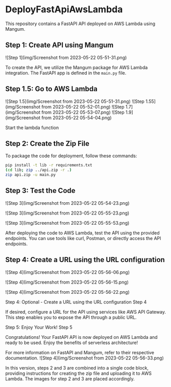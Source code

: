 # DeployFastApiAwsLambda


This repository contains a FastAPI API deployed on AWS Lambda using Mangum.

## Step 1: Create API using Mangum

![Step 1](img/Screenshot from 2023-05-22 05-51-31.png)

To create the API, we utilize the Mangum package for AWS Lambda integration. The FastAPI app is defined in the `main.py` file.

## Step 1.5: Go to AWS Lambda

![Step 1.5](img/Screenshot from 2023-05-22 05-51-31.png)
![Step 1.55](img/Screenshot from 2023-05-22 05-52-01.png)
![Step 1.7](img/Screenshot from 2023-05-22 05-53-07.png)
![Step 1.9](img/Screenshot from 2023-05-22 05-54-04.png)

Start the lambda function


## Step 2: Create the Zip File

To package the code for deployment, follow these commands:

```bash
pip install -t lib -r requirements.txt
(cd lib; zip ../api.zip -r .)
zip api.zip -u main.py
```

## Step 3: Test the Code



![Step 3](img/Screenshot from 2023-05-22 05-54-23.png)



![Step 3](img/Screenshot from 2023-05-22 05-55-23.png)


![Step 3](img/Screenshot from 2023-05-22 05-55-53.png)


After deploying the code to AWS Lambda, test the API using the provided endpoints. You can use tools like curl, Postman, or directly access the API endpoints.





## Step 4:   Create a URL using the URL configuration


![Step 4](img/Screenshot from 2023-05-22 05-56-06.png)

![Step 4](img/Screenshot from 2023-05-22 05-56-15.png)

![Step 4](img/Screenshot from 2023-05-22 05-56-22.png)


Step 4: Optional - Create a URL using the URL configuration
Step 4

If desired, configure a URL for the API using services like AWS API Gateway. This step enables you to expose the API through a public URL.










Step 5: Enjoy Your Work!
Step 5

Congratulations! Your FastAPI API is now deployed on AWS Lambda and ready to be used. Enjoy the benefits of serverless architecture!

For more information on FastAPI and Mangum, refer to their respective documentation.
![Step 4](img/Screenshot from 2023-05-22 05-56-33.png)



In this version, steps 2 and 3 are combined into a single code block, providing instructions for creating the zip file and uploading it to AWS Lambda. The images for step 2 and 3 are placed accordingly.





